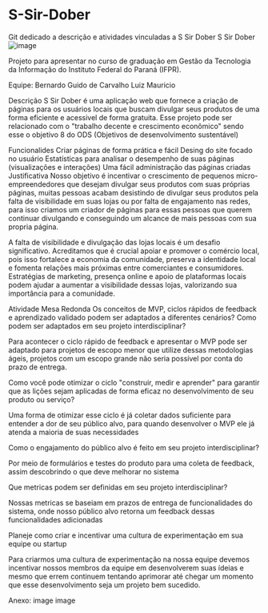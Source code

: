 # S-Sir-Dober
Git dedicado a descrição e atividades vinculadas a S Sir Dober
S Sir Dober
![image](https://github.com/user-attachments/assets/481e56ab-6b0d-48fe-914b-c6c120973c01)


Projeto para apresentar no curso de graduação em Gestão da Tecnologia da Informação do Instituto Federal do Paraná (IFPR).

Equipe:
Bernardo Guido de Carvalho
Luiz Mauricio

Descrição
S Sir Dober é uma aplicação web que fornece a criação de páginas para os usuários locais que buscam divulgar seus produtos de uma forma eficiente e acessivel de forma gratuita. Esse projeto pode ser relacionado com o "trabalho decente e crescimento econômico" sendo esse o objetivo 8 do ODS (Objetivos de desenvolvimento sustentável)

Funcionalides
Criar páginas de forma prática e fácil
Desing do site focado no usuário
Estatísticas para analisar o desempenho de suas páginas (visualizações e interações)
Uma fácil administração das páginas criadas
Justificativa
Nosso objetivo é incentivar o crescimento de pequenos micro-empreendedores que desejam divulgar seus produtos com suas próprias páginas, muitas pessoas acabam desistindo de divulgar seus produtos pela falta de visibilidade em suas lojas ou por falta de engajamento nas redes, para isso criamos um criador de páginas para essas pessoas que querem continuar divulgando e conseguindo um alcance de mais pessoas com sua propria página.

A falta de visibilidade e divulgação das lojas locais é um desafio significativo. Acreditamos que é crucial apoiar e promover o comércio local, pois isso fortalece a economia da comunidade, preserva a identidade local e fomenta relações mais próximas entre comerciantes e consumidores. Estratégias de marketing, presença online e apoio de plataformas locais podem ajudar a aumentar a visibilidade dessas lojas, valorizando sua importância para a comunidade.

Atividade Mesa Redonda
Os conceitos de MVP, ciclos rápidos de feedback e aprendizado validado podem ser adaptados a diferentes cenários? Como podem ser adaptados em seu projeto interdisciplinar?

Para acontecer o ciclo rápido de feedback e apresentar o MVP pode ser adaptado para projetos de escopo menor que utilize dessas metodologias ágeis, projetos com um escopo grande não seria possível por conta do prazo de entrega.

Como você pode otimizar o ciclo "construir, medir e aprender" para garantir que as lições sejam aplicadas de forma eficaz no desenvolvimento de seu produto ou serviço?

Uma forma de otimizar esse ciclo é já coletar dados suficiente para entender a dor de seu público alvo, para quando desenvolver o MVP ele já atenda a maioria de suas necessidades

Como o engajamento do público alvo é feito em seu projeto interdisciplinar?

Por meio de formulários e testes do produto para uma coleta de feedback, assim descobrindo o que deve melhorar no sistema

Que metricas podem ser definidas em seu projeto interdisciplinar?

Nossas metricas se baseiam em prazos de entrega de funcionalidades do sistema, onde nosso público alvo retorna um feedback dessas funcionalidades adicionadas

Planeje como criar e incentivar uma cultura de experimentação em sua equipe ou startup

Para criarmos uma cultura de experimentação na nossa equipe devemos incentivar nossos membros da equipe em desenvolverem suas ídeias e mesmo que errem continuem tentando aprimorar até chegar um momento que esse desenvolvimento seja um projeto bem sucedido.

Anexo:
image image
